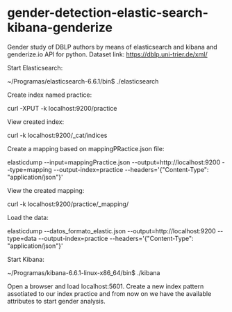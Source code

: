 # gender-detection-elastic-search-kibana-genderize
Gender study of DBLP authors by means of elasticsearch and kibana and genderize.io API for python. Dataset link: https://dblp.uni-trier.de/xml/

Start Elasticsearch:

~/Programas/elasticsearch-6.6.1/bin$ ./elasticsearch

Create index named practice:

curl -XPUT -k localhost:9200/practice

View created index:

curl -k localhost:9200/_cat/indices

Create a mapping based on mappingPRactice.json file:

elasticdump --input=mappingPractice.json --output=http://localhost:9200 --type=mapping --output-index=practice --headers='{"Content-Type": "application/json"}'

View the created mapping:

curl -k localhost:9200/practice/_mapping/

Load the data:

elasticdump --datos_formato_elastic.json --output=http://localhost:9200 --type=data --output-index=practice --headers='{"Content-Type": "application/json"}'

Start Kibana:

~/Programas/kibana-6.6.1-linux-x86_64/bin$ ./kibana

Open a browser and load localhost:5601. Create a new index pattern assotiated to our index practice and from now on we have the available attributes to start gender analysis.
